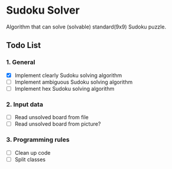 # Sudoku Solver
Algorithm that can solve (solvable) standard(9x9) Sudoku puzzle.

## Todo List
### 1. General
- [x] Implement clearly Sudoku solving algorithm 
- [ ] Implement ambiguous Sudoku solving algorithm
- [ ] Implement hex Sudoku solving algorithm

### 2. Input data 
- [ ] Read unsolved board from file
- [ ] Read unsolved board from picture?

### 3. Programming rules
- [ ] Clean up code
- [ ] Split classes